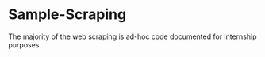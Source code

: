 # Sample-Scraping

The majority of the web scraping is ad-hoc code documented for internship purposes. 
